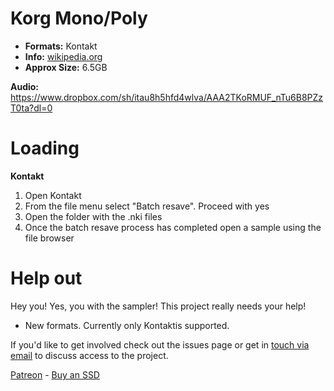 # Korg Mono/Poly 




-   **Formats:** Kontakt
 -  **Info:** [wikipedia.org](https://en.wikipedia.org/wiki/Korg_Mono/Poly/)
 - **Approx Size:**  6.5GB  


**Audio:** https://www.dropbox.com/sh/itau8h5hfd4wlva/AAA2TKoRMUF_nTu6B8PZzT0ta?dl=0

# Loading

****Kontakt****

1.  Open Kontakt
2. From the file menu select "Batch resave". Proceed with yes
3. Open the folder with the .nki files
4. Once the batch resave process has completed open a sample using the file browser

# 

# Help out
  
Hey you! Yes, you with the sampler! This project really needs your help! 

 - New formats. Currently only Kontaktis supported. 
 
 If you'd like to get involved check out the issues page or get in [touch via email](mailto:modularsamples@gmail.com) to discuss access to the project.

[Patreon](https://www.patreon.com/modularsamples) - [Buy an SSD](https://www.etsy.com/uk/listing/757499822/modularsamplescom-library-ssd)
